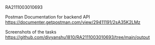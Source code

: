 RA2111003010693

Postman Documentation for backend API
https://documenter.getpostman.com/view/29411191/2sA35K2LMz

Screenshots of the tasks
https://github.com/divyanshu1810/RA2111003010693/tree/main/output